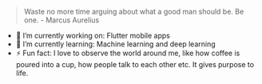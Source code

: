 > Waste no more time arguing about what a good man should be. Be one.
> \- Marcus Aurelius


- 🔭 I’m currently working on: Flutter mobile apps
- 🌱 I’m currently learning: Machine learning and deep learning 
- ⚡ Fun fact: I love to observe the world around me, like how coffee is poured into a cup, how people talk to each other etc. It gives purpose to life. 

